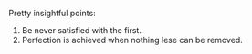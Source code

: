 Pretty insightful points:

1. Be never satisfied with the first.
2. Perfection is achieved when nothing lese can be removed.
